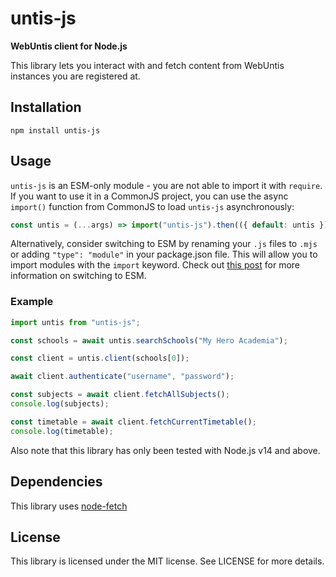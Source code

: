 # untis-js
**WebUntis client for Node.js**

This library lets you interact with and fetch content from WebUntis instances you are registered at.

## Installation
`npm install untis-js`

## Usage
`untis-js` is an ESM-only module - you are not able to import it with `require`.
If you want to use it in a CommonJS project, you can use the async `import()` function from CommonJS to load `untis-js` asynchronously:
```javascript
const untis = (...args) => import("untis-js").then(({ default: untis }) => untis(...args));
```
Alternatively, consider switching to ESM by renaming your `.js` files to `.mjs` or adding `"type": "module"` in your package.json file. This will allow you to import modules with the `import` keyword. Check out [this post](https://blog.jim-nielsen.com/2020/switching-from-cjs-to-esm/) for more information on switching to ESM.

### Example
```javascript
import untis from "untis-js";

const schools = await untis.searchSchools("My Hero Academia");

const client = untis.client(schools[0]);

await client.authenticate("username", "password");

const subjects = await client.fetchAllSubjects();
console.log(subjects);

const timetable = await client.fetchCurrentTimetable();
console.log(timetable);
```

Also note that this library has only been tested with Node.js v14 and above.

## Dependencies
This library uses [node-fetch](https://github.com/node-fetch/node-fetch)

## License
This library is licensed under the MIT license.
See LICENSE for more details.